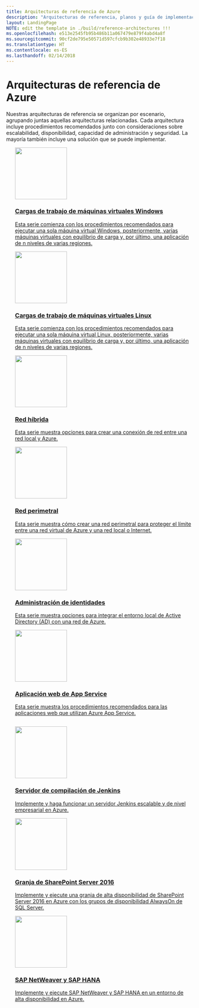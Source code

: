 ```yaml
---
title: Arquitecturas de referencia de Azure
description: "Arquitecturas de referencia, planos y guía de implementación preceptiva para cargas de trabajo comunes en Azure."
layout: LandingPage
NOTE: edit the template in ./build/reference-architectures !!!
ms.openlocfilehash: e513e2545fb95b486b11a067479e879f4abd4a8f
ms.sourcegitcommit: 90cf2de795e50571d597cfcb9b302e48933e7f18
ms.translationtype: HT
ms.contentlocale: es-ES
ms.lasthandoff: 02/14/2018
---
```

# <a name="azure-reference-architectures"></a>Arquitecturas de referencia de Azure

Nuestras arquitecturas de referencia se organizan por escenario, agrupando juntas aquellas arquitecturas relacionadas. Cada arquitectura incluye procedimientos recomendados junto con consideraciones sobre escalabilidad, disponibilidad, capacidad de administración y seguridad. La mayoría también incluye una solución que se puede implementar.

<section class="series">
    <ul class="panelContent">
    <!-- Windows VM workloads -->
<li style="display: flex; flex-direction: column;">
    <a href="./virtual-machines-windows/index.md" style="display: flex; flex-direction: column; flex: 1 0 auto;">
        <div class="cardSize" style="flex: 1 0 auto; display: flex;">
            <div class="cardPadding" style="display: flex;">
                <div class="card">
                    <div class="cardImageOuter">
                        <div class="cardImage">
                            <img src="./virtual-machines-windows/images/n-tier.svg" height="140px" />
                        </div>
                    </div>
                    <div class="cardText">
                        <h3>Cargas de trabajo de máquinas virtuales Windows</h3>
                        <p>Esta serie comienza con los procedimientos recomendados para ejecutar una sola máquina virtual Windows, posteriormente, varias máquinas virtuales con equilibrio de carga y, por último, una aplicación de n niveles de varias regiones.</p>
                    </div>
                </div>
            </div>
        </div>
    </a>
</li>
    <!-- Linux VM workloads -->
<li style="display: flex; flex-direction: column;">
    <a href="./virtual-machines-linux/index.md" style="display: flex; flex-direction: column; flex: 1 0 auto;">
        <div class="cardSize" style="flex: 1 0 auto; display: flex;">
            <div class="cardPadding" style="display: flex;">
                <div class="card">
                    <div class="cardImageOuter">
                        <div class="cardImage">
                            <img src="./virtual-machines-linux/images/n-tier.svg" height="140px" />
                        </div>
                    </div>
                    <div class="cardText">
                        <h3>Cargas de trabajo de máquinas virtuales Linux</h3>
                        <p>Esta serie comienza con los procedimientos recomendados para ejecutar una sola máquina virtual Linux, posteriormente, varias máquinas virtuales con equilibrio de carga y, por último, una aplicación de n niveles de varias regiones.</p>
                    </div>
                </div>
            </div>
        </div>
    </a>
</li>
    <!-- Hybrid network -->
<li style="display: flex; flex-direction: column;">
    <a href="./hybrid-networking/index.md" style="display: flex; flex-direction: column; flex: 1 0 auto;">
        <div class="cardSize" style="flex: 1 0 auto; display: flex;">
            <div class="cardPadding" style="display: flex;">
                <div class="card">
                    <div class="cardImageOuter">
                        <div class="cardImage">
                            <img src="./hybrid-networking/images/vpn.svg" height="140px" />
                        </div>
                    </div>
                    <div class="cardText">
                        <h3>Red híbrida</h3>
                        <p>Esta serie muestra opciones para crear una conexión de red entre una red local y Azure.</p>
                    </div>
                </div>
            </div>
        </div>
    </a>
</li>
    <!-- Network DMZ -->
<li style="display: flex; flex-direction: column;">
    <a href="./dmz/index.md" style="display: flex; flex-direction: column; flex: 1 0 auto;">
        <div class="cardSize" style="flex: 1 0 auto; display: flex;">
            <div class="cardPadding" style="display: flex;">
                <div class="card">
                    <div class="cardImageOuter">
                        <div class="cardImage">
                            <img src="./dmz/images/secure-vnet-dmz.svg" height="140px" />
                        </div>
                    </div>
                    <div class="cardText">
                        <h3>Red perimetral</h3>
                        <p>Esta serie muestra cómo crear una red perimetral para proteger el límite entre una red virtual de Azure y una red local o Internet.</p>
                    </div>
                </div>
            </div>
        </div>
    </a>
</li>
    <!-- Identity management -->
<li style="display: flex; flex-direction: column;">
    <a href="./identity/index.md" style="display: flex; flex-direction: column; flex: 1 0 auto;">
        <div class="cardSize" style="flex: 1 0 auto; display: flex;">
            <div class="cardPadding" style="display: flex;">
                <div class="card">
                    <div class="cardImageOuter">
                        <div class="cardImage">
                            <img src="./identity/images/adds-extend-domain.svg" height="140px" />
                        </div>
                    </div>
                    <div class="cardText">
                        <h3>Administración de identidades</h3>
                        <p>Esta serie muestra opciones para integrar el entorno local de Active Directory (AD) con una red de Azure.</p>
                    </div>
                </div>
            </div>
        </div>
    </a>
</li>
    <!-- App Service web application -->
<li style="display: flex; flex-direction: column;">
    <a href="./app-service-web-app/index.md" style="display: flex; flex-direction: column; flex: 1 0 auto;">
        <div class="cardSize" style="flex: 1 0 auto; display: flex;">
            <div class="cardPadding" style="display: flex;">
                <div class="card">
                    <div class="cardImageOuter">
                        <div class="cardImage">
                            <img src="./app-service-web-app/images/scalable-web-app.svg" height="140px" />
                        </div>
                    </div>
                    <div class="cardText">
                        <h3>Aplicación web de App Service</h3>
                        <p>Esta serie muestra los procedimientos recomendados para las aplicaciones web que utilizan Azure App Service.</p>
                    </div>
                </div>
            </div>
        </div>
    </a>
</li>
    </ul>
</section>

<ul class="panelContent cardsI">
    <!-- Jenkins build server -->
<li style="display: flex; flex-direction: column;">
    <a href="./jenkins/index.md" style="display: flex; flex-direction: column; flex: 1 0 auto;">
        <div class="cardSize" style="flex: 1 0 auto; display: flex;">
            <div class="cardPadding" style="display: flex;">
                <div class="card">
                    <div class="cardImageOuter">
                        <div class="cardImage">
                            <img src="./jenkins/images/logo.svg" height="140px" />
                        </div>
                    </div>
                    <div class="cardText">
                        <h3>Servidor de compilación de Jenkins</h3>
                        <p>Implemente y haga funcionar un servidor Jenkins escalable y de nivel empresarial en Azure.</p>
                    </div>
                </div>
            </div>
        </div>
    </a>
</li>
    <!-- SharePoint Server 2016 farm -->
<li style="display: flex; flex-direction: column;">
    <a href="./sharepoint/index.md" style="display: flex; flex-direction: column; flex: 1 0 auto;">
        <div class="cardSize" style="flex: 1 0 auto; display: flex;">
            <div class="cardPadding" style="display: flex;">
                <div class="card">
                    <div class="cardImageOuter">
                        <div class="cardImage">
                            <img src="./sharepoint/images/sharepoint.svg" height="140px" />
                        </div>
                    </div>
                    <div class="cardText">
                        <h3>Granja de SharePoint Server 2016</h3>
                        <p>Implemente y ejecute una granja de alta disponibilidad de SharePoint Server 2016 en Azure con los grupos de disponibilidad AlwaysOn de SQL Server.</p>
                    </div>
                </div>
            </div>
        </div>
    </a>
</li>
    <!-- SAP NetWeaver and SAP HANA -->
<li style="display: flex; flex-direction: column;">
    <a href="./sap/index.md" style="display: flex; flex-direction: column; flex: 1 0 auto;">
        <div class="cardSize" style="flex: 1 0 auto; display: flex;">
            <div class="cardPadding" style="display: flex;">
                <div class="card">
                    <div class="cardImageOuter">
                        <div class="cardImage">
                            <img src="./sap/images/sap.svg" height="140px" />
                        </div>
                    </div>
                    <div class="cardText">
                        <h3>SAP NetWeaver y SAP HANA</h3>
                        <p>Implemente y ejecute SAP NetWeaver y SAP HANA en un entorno de alta disponibilidad en Azure.</p>
                    </div>
                </div>
            </div>
        </div>
    </a>
</li>
</ul>